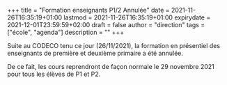 +++
title       = "Formation enseignants P1/2 Annulée"
date        = 2021-11-26T16:35:19+01:00
lastmod     = 2021-11-26T16:35:19+01:00
expirydate  = 2021-12-01T23:59:59+02:00
draft       = false
author      = "direction"
tags        = ["école", "agenda"]
description = ""
+++

Suite au CODECO tenu ce jour (26/11/2021), la formation en présentiel des enseignants de première et deuxième primaire a été annulée.

De ce fait, les cours reprendront de façon normale le 29 novembre 2021 pour tous les élèves de P1 et P2.

